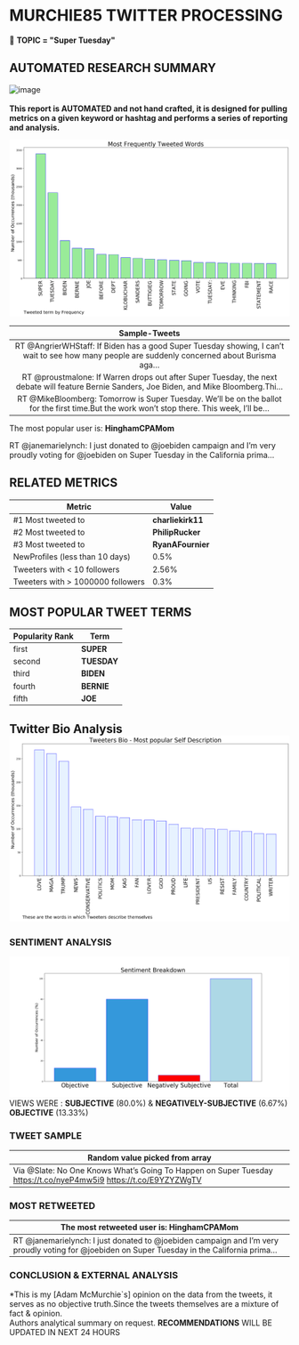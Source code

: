 # MURCHIE85 TWITTER PROCESSING 
&#x1F34E; **TOPIC = "Super Tuesday"**

## AUTOMATED RESEARCH SUMMARY

![image](https://marketingplatform.google.com/about/static/images/gmp/analytics-smb-benefit.jpg)
<br></br>
<b> This report is AUTOMATED and not hand crafted, it is designed for pulling metrics on a given keyword or hashtag and performs a series of reporting and analysis.</b>



![image](TWEETS.png)



|                **Sample-Tweets**        |
| :-------------: |
| RT @AngrierWHStaff: If Biden has a good Super Tuesday showing, I can’t wait to see how many people are suddenly concerned about Burisma aga… |
| RT @proustmalone: If Warren drops out after Super Tuesday, the next debate will feature Bernie Sanders, Joe Biden, and Mike Bloomberg.Thi… |
| RT @MikeBloomberg: Tomorrow is Super Tuesday. We’ll be on the ballot for the first time.But the work won’t stop there. This week, I’ll be… |

The most popular user is: **HinghamCPAMom**
<div class="alert alert-block alert-danger"> RT @janemarielynch: I just donated to @joebiden campaign and I’m very proudly voting for @joebiden on Super Tuesday in the California prima…</div>

## RELATED METRICS<br>
| Metric | Value |
| ------------- | ------------- |
| #1 Most tweeted to  | **charliekirk11** |
| #2 Most tweeted to  | **PhilipRucker** |
| #3 Most tweeted to  | **RyanAFournier** |
| NewProfiles (less than 10 days) | 0.5%  |
| Tweeters with < 10 followers  | 2.56%|
| Tweeters with > 1000000 followers  | 0.3%  |



## MOST POPULAR TWEET TERMS 


| Popularity Rank  | Term |
| ------------- | ------------- |
| first  | **SUPER**  |
| second  | **TUESDAY**  |
| third  | **BIDEN** |
| fourth  | **BERNIE**  |
| fifth  | **JOE**  |


## Twitter Bio Analysis![image](BIO.png)
### SENTIMENT ANALYSIS
![image](sentiment.png)
VIEWS WERE : **SUBJECTIVE**  (80.0%) & **NEGATIVELY-SUBJECTIVE** (6.67%) **OBJECTIVE** (13.33%)

### TWEET SAMPLE 
| Random value picked from array |
| ------------- |
|Via @Slate: No One Knows What’s Going To Happen on Super Tuesday https://t.co/nyeP4mw5i9 https://t.co/E9YZYZWgTV |

### MOST RETWEETED 

| The most retweeted user is: **HinghamCPAMom**  |
| ------------- |
| RT @janemarielynch: I just donated to @joebiden campaign and I’m very proudly voting for @joebiden on Super Tuesday in the California prima… |

### CONCLUSION & EXTERNAL ANALYSIS

*This is my [Adam McMurchie`s] opinion on the data from the tweets, it serves as no objective truth.Since the tweets themselves are a mixture of fact & opinion.<br>
Authors analytical summary on request.
**RECOMMENDATIONS** WILL BE UPDATED IN NEXT  24 HOURS <br>